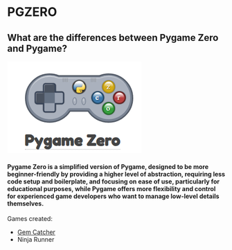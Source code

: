 # PGZERO

## What are the differences between Pygame Zero and Pygame?

<img src="image.png">

#### Pygame Zero is a simplified version of Pygame, designed to be more beginner-friendly by providing a higher level of abstraction, requiring less code setup and boilerplate, and focusing on ease of use, particularly for educational purposes, while Pygame offers more flexibility and control for experienced game developers who want to manage low-level details themselves. 

Games created:

<ul>
<li><a href=".Games/Gem Catcher">Gem Catcher</a></li>
<li><a href="./Games/Ninja Runner"></a>Ninja Runner</li>
</ul>